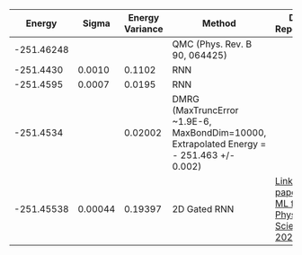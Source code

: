 | Energy                | Sigma           | Energy Variance  | Method                                                           | Data Repository                     |
|-----------------------|-----------------|------------------|------------------------------------------------------------------|-------------------------------------|
| -251.46248            |                 |                  | QMC  (Phys. Rev. B 90, 064425)                                   |                                     |
| -251.4430             | 0.0010          | 0.1102           | RNN                                                              |                                     |
| -251.4595             | 0.0007          | 0.0195           | RNN                                                              |                                     |
| -251.4534             |                 | 0.02002          | DMRG (MaxTruncError ~1.9E-6, MaxBondDim=10000, Extrapolated Energy =  - 251.463 +/- 0.002)
| -251.45538            | 0.00044         | 0.19397          | 2D Gated RNN                                                     | [Link to paper at ML for Physical Sciences 2021](https://ml4physicalsciences.github.io/2021/files/NeurIPS_ML4PS_2021_92.pdf)
